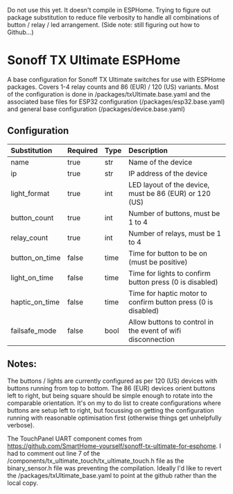 Do not use this yet.  It doesn't compile in ESPHome.  Trying to figure out package substitution to reduce file verbosity to handle all combinations of button / relay / led arrangement.  (Side note: still figuring out how to Github...)

# Sonoff TX Ultimate ESPHome
A base configuration for Sonoff TX Ultimate switches for use with ESPHome packages.  Covers 1-4 relay counts and 86 (EUR) / 120 (US) variants.  Most of the configuration is done in /packages/txUltimate.base.yaml and the associated base files for ESP32 configuration (/packages/esp32.base.yaml) and general base configuration (/packages/device.base.yaml)

## Configuration
| Substitution   | Required | Type | Description |
| :------------- | :------- | :--- | :---------- |
| name           | true     | str  | Name of the device |
| ip             | true     | str  | IP address of the device |
| light_format   | true     | int  | LED layout of the device, must be 86 (EUR) or 120 (US) |
| button_count   | true     | int  | Number of buttons, must be 1 to 4 |
| relay_count    | true     | int  | Number of relays, must be 1 to 4 |
| button_on_time | false    | time | Time for button to be on (must be positive) |
| light_on_time  | false    | time | Time for lights to confirm button press (0 is disabled) | 
| haptic_on_time | false    | time | Time for haptic motor to confirm button press (0 is disabled) | 
| failsafe_mode  | false    | bool | Allow buttons to control in the event of wifi disconnection |


## Notes:
The buttons / lights are currently configured as per 120 (US) devices with buttons running from top to bottom.  The 86 (EUR) devices orient buttons left to right, but being square should be simple enough to rotate into the comparable orientation.  It's on my to do list to create configurations where buttons are setup left to right, but focussing on getting the configuration running with reasonable optimisation first (otherwise things get unhelpfully verbose).

The TouchPanel UART component comes from https://github.com/SmartHome-yourself/sonoff-tx-ultimate-for-esphome.  I had to comment out line 7 of the /components/tx_ultimate_touch/tx_ultimate_touch.h file as the binary_sensor.h file was preventing the compilation.  Ideally I'd like to revert the /packages/txUltimate_base.yaml to point at the github rather than the local copy.